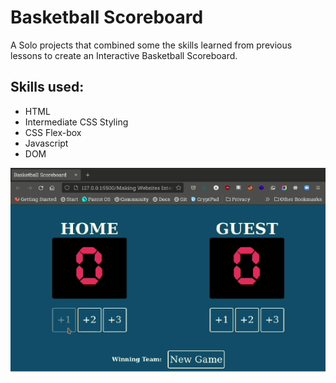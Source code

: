 # Basketball Scoreboard

A Solo projects that combined some the skills learned from previous lessons to create an Interactive Basketball Scoreboard.

## Skills used:
* HTML 
* Intermediate CSS Styling
* CSS Flex-box
* Javascript
* DOM

![animation](animation.gif)